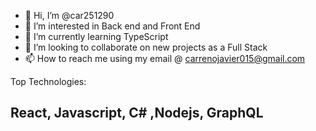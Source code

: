 - 👋 Hi, I’m @car251290
- 👀 I’m interested in Back end and Front End
- 🌱 I’m currently learning TypeScript
- 💞️ I’m looking to collaborate on new projects as a Full Stack
- 📫 How to reach me using my email @ carrenojavier015@gmail.com

Top Technologies: 
## React, Javascript, C# ,Nodejs, GraphQL


<!---
car251290/car251290 is a ✨ special ✨ repository because its `README.md` (this file) appears on your GitHub profile.
You can click the Preview link to take a look at your changes.
--->

